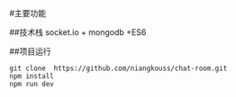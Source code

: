#主要功能

##技术栈
socket.io + mongodb +ES6

##项目运行
```
git clone  https://github.com/niangkouss/chat-room.git
npm install
npm run dev
```